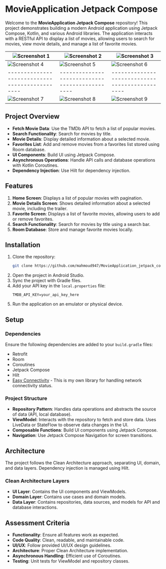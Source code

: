 # MovieApplication Jetpack Compose

Welcome to the **MovieApplication Jetpack Compose** repository! This project demonstrates building a modern Android application using Jetpack Compose, Kotlin, and various Android libraries. The application interacts with a RESTful API to display a list of movies, allowing users to search for movies, view movie details, and manage a list of favorite movies.

| ![Screenshot 1](screenshot/screenshot1.png) | ![Screenshot 2](screenshot/screenshot2.png) | ![Screenshot 3](screenshot/screenshot3.png) |
|----------------------------------------------|----------------------------------------------|----------------------------------------------|
| ![Screenshot 4](screenshot/screenshot4.png) | ![Screenshot 5](screenshot/screenshot5.png) | ![Screenshot 6](screenshot/screenshot6.png)|
|----------------------------------------------|----------------------------------------------|----------------------------------------------|
| ![Screenshot 7](screenshot/screenshot7.png) | ![Screenshot 8](screenshot/screenshot8.png) | ![Screenshot 9](screenshot/screenshot9.png) | ![Screenshot 10](screenshot/screenshot10.png)|
## Project Overview

- **Fetch Movie Data**: Use the TMDb API to fetch a list of popular movies.
- **Search Functionality**: Search for movies by title.
- **Movie Details**: Display detailed information about a selected movie.
- **Favorites List**: Add and remove movies from a favorites list stored using Room database.
- **UI Components**: Build UI using Jetpack Compose.
- **Asynchronous Operations**: Handle API calls and database operations with Kotlin Coroutines.
- **Dependency Injection**: Use Hilt for dependency injection.

## Features

1. **Home Screen**: Displays a list of popular movies with pagination.
2. **Movie Details Screen**: Shows detailed information about a selected movie, including the trailer.
3. **Favorite Screen**: Displays a list of favorite movies, allowing users to add or remove favorites.
4. **Search Functionality**: Search for movies by title using a search bar.
5. **Room Database**: Store and manage favorite movies locally.

## Installation

1. Clone the repository:
   ```bash
   git clone https://github.com/mahmoud947/MovieApplication_jetpack_compose.git
   ```
2. Open the project in Android Studio.
3. Sync the project with Gradle files.
4. Add your API key in the `local.properties` file:
   ```properties
   TMDB_API_KEY=your_api_key_here
   ```
5. Run the application on an emulator or physical device.

## Setup

### Dependencies

Ensure the following dependencies are added to your `build.gradle` files:
- Retrofit
- Room
- Coroutines
- Jetpack Compose
- Hilt
- [Easy Connectivity](https://github.com/mahmoud947/easy_connectivity) - This is my own library for handling network connectivity status.

### Project Structure

- **Repository Pattern**: Handles data operations and abstracts the source of data (API, local database).
- **ViewModel**: Interacts with the repository to fetch and store data. Uses LiveData or StateFlow to observe data changes in the UI.
- **Composable Functions**: Build UI components using Jetpack Compose.
- **Navigation**: Use Jetpack Compose Navigation for screen transitions.

## Architecture

The project follows the Clean Architecture approach, separating UI, domain, and data layers. Dependency injection is managed using Hilt.

### Clean Architecture Layers

- **UI Layer**: Contains the UI components and ViewModels.
- **Domain Layer**: Contains use cases and domain models.
- **Data Layer**: Contains repositories, data sources, and models for API and database interactions.

## Assessment Criteria

- **Functionality**: Ensure all features work as expected.
- **Code Quality**: Clean, readable, and maintainable code.
- **UI/UX**: Follow provided UI/UX design guidelines.
- **Architecture**: Proper Clean Architecture implementation.
- **Asynchronous Handling**: Efficient use of Coroutines.
- **Testing**: Unit tests for ViewModel and repository classes.
